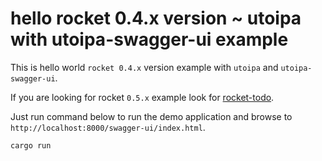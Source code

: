 # hello rocket 0.4.x version ~ utoipa with utoipa-swagger-ui example

This is hello world `rocket 0.4.x` version example with `utoipa` and `utoipa-swagger-ui`.

If you are looking for rocket `0.5.x` example look for [rocket-todo](../rocket-todo).

Just run command below to run the demo application and browse to `http://localhost:8000/swagger-ui/index.html`.
```bash
cargo run
```
